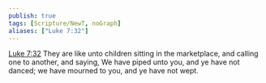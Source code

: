 ```yaml
---
publish: true
tags: [Scripture/NewT, noGraph]
aliases: ["Luke 7:32"]
---
```

[Luke 7:32](https://churchofjesuschrist.org/study/scriptures/nt/luke/7?lang=eng&id=p32#p32) They are like unto children sitting in the marketplace, and calling one to another, and saying, We have piped unto you, and ye have not danced; we have mourned to you, and ye have not wept.
